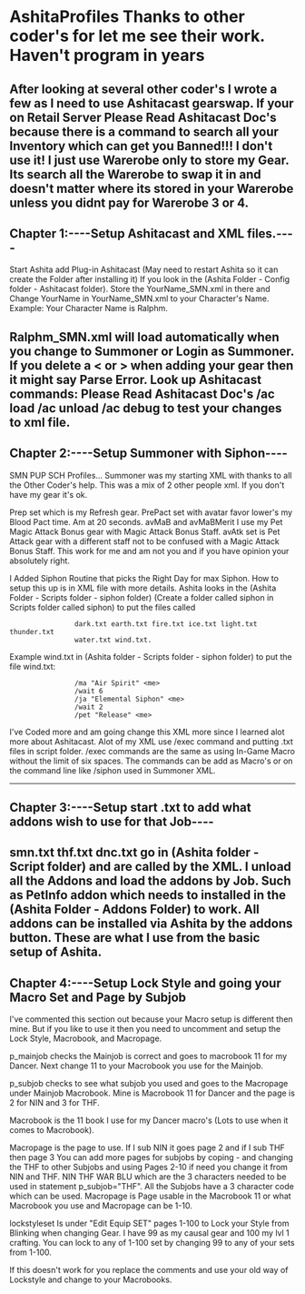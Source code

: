 # AshitaProfiles Thanks to other coder's for let me see their work. Haven't program in years
After looking at several other coder's I wrote a few as I need to use Ashitacast gearswap.
If your on Retail Server Please Read Ashitacast Doc's because there is a command to search all
your Inventory which can get you Banned!!! I don't use it! I just use Warerobe only to store my
Gear. Its search all the Warerobe to swap it in and doesn't matter where its stored in your
Warerobe unless you didnt pay for Warerobe 3 or 4. 
--------------------------------------------------------------------------------------------------------------
Chapter 1:----Setup Ashitacast and XML files.----
-------------------------------------------------
Start Ashita add Plug-in Ashitacast (May need to restart Ashita so 
it can create the Folder after installing it)
If you look in the (Ashita Folder - Config folder - Ashitacast folder).
Store the YourName_SMN.xml in there and Change YourName in YourName_SMN.xml
to your Character's Name. Example: Your Character Name is Ralphm.

Ralphm_SMN.xml will load automatically when you change to Summoner
or Login as Summoner. If you delete a < or > when adding your gear
then it might say Parse Error. Look up Ashitacast commands:
Please Read Ashitacast Doc's
/ac load
/ac unload
/ac debug
to test your changes to xml file.
--------------------------------------------------------------------------------------------------------------
Chapter 2:----Setup Summoner with Siphon----
--------------------------------------------
SMN PUP SCH Profiles...
Summoner was my starting XML with thanks to all the Other Coder's help. This was a mix of 2 other people xml.
If you don't have my gear it's ok.

Prep set which is my Refresh gear. 
PrePact set with avatar favor lower's my Blood Pact time. Am at 20 seconds.
avMaB and avMaBMerit I use my Pet Magic Attack Bonus gear with Magic Attack Bonus Staff.
avAtk set is Pet Attack gear with a different staff not to be confused with a Magic Attack Bonus Staff.
This work for me and am not you and if you have opinion your absolutely right.

I Added Siphon Routine that picks the Right Day for max Siphon. 
How to setup this up is in XML file with more details.
			Ashita looks in the (Ashita Folder - Scripts folder - siphon folder)
			(Create a folder called siphon in Scripts folder called siphon) to put the files called 
						
					
					dark.txt earth.txt fire.txt ice.txt light.txt thunder.txt 
					water.txt wind.txt. 
					
  Example wind.txt in (Ashita folder - Scripts folder - siphon folder) to put the file wind.txt:
					
					/ma "Air Spirit" <me>
					/wait 6
					/ja "Elemental Siphon" <me>
					/wait 2
					/pet "Release" <me>

I've Coded more and am going change this XML more since I learned alot more about Ashitacast.
Alot of my XML use /exec command and putting .txt files in script folder. 
/exec commands are the same as using In-Game Macro without the limit of six spaces.
The commands can be add as Macro's or on the command line like /siphon used in Summoner XML.

--------------------------------------------------------------------------------------------------------------
Chapter 3:----Setup start .txt to add what addons wish to use for that Job----
------------------------------------------------------------------------------
smn.txt thf.txt dnc.txt go in (Ashita folder - Script folder) and are called by the XML.
I unload all the Addons and load the addons by Job. Such as PetInfo addon which needs
to installed in the (Ashita Folder - Addons Folder) to work. All addons can be installed
via Ashita by the addons button. These are what I use from the basic setup of Ashita.
--------------------------------------------------------------------------------------------------------------
Chapter 4:----Setup Lock Style and going your Macro Set and Page by Subjob
--------------------------------------------------------------------------
I've commented this section out because your Macro setup is different then mine.
But if you like to use it then you need to uncomment and setup the Lock Style, Macrobook, and Macropage.

p_mainjob	checks the Mainjob is correct and goes to macrobook 11 for my Dancer. Next change 11 to your Macrobook
		you use for the Mainjob.

p_subjob	checks to see what subjob you used and goes to the Macropage under
		Mainjob Macrobook. Mine is Macrobook 11 for Dancer and the page is 2 for NIN 
		and 3 for THF.
		
		
Macrobook 	is the 11 book I use for my Dancer macro's (Lots to use when it comes to Macrobook).

Macropage	is the page to use. If I sub NIN it goes page 2 and if I sub THF then page 3
		You can add more pages for subjobs by coping <elseif> - </elseif> and changing
		the THF to other Subjobs and using Pages 2-10 if need you change it from NIN and THF.
		NIN THF WAR BLU which are the 3 characters needed to be used in statement p_subjob="THF".
		All the Subjobs have a 3 character code which can be used.
		Macropage is Page usable in the Macrobook 11 or what Macrobook you use and Macropage can
		be 1-10.

lockstyleset    Is under "Edit Equip SET" pages 1-100 to Lock your Style from Blinking when changing Gear.
		I have 99 as my causal gear and 100 my lvl 1 crafting. You can lock to any of 1-100 set
		by changing 99	<setvar name="lock" value="99" /> to any of your sets from 1-100.
		

If this doesn't work for you replace the comments and use your old way of Lockstyle and change
to your Macrobooks.
		
			

